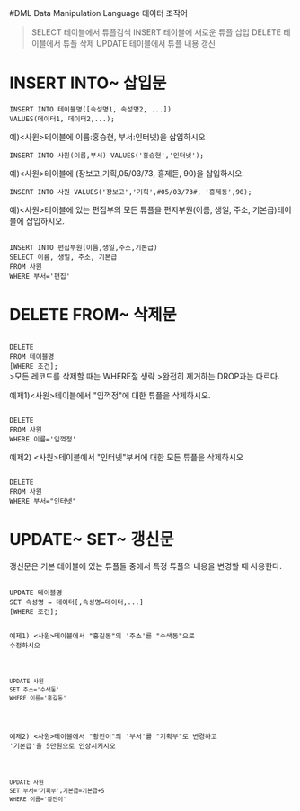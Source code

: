 #DML
Data Manipulation Language 데이터 조작어

>SELECT 테이블에서 튜플검색
>INSERT 테이블에 새로운 튜플 삽입
>DELETE 테이블에서 튜플 삭제
>UPDATE 테이블에서 튜플 내용 갱신

<h1>INSERT INTO~ 삽입문</h1>
<pre><code>INSERT INTO 테이블명([속성명1, 속성명2, ...])
VALUES(데이터1, 데이터2,...);
</pre></code>

예)<사원>테이블에 이름:홍승현, 부서:인터넷)을 삽입하시오
<pre><code>INSERT INTO 사원(이름,부서) VALUES('홍승현','인터넷');</pre></code>

예)<사원>테이블에 (장보고,기획,05/03/73, 홍제듣, 90)을 삽입하시오.
<pre><code>INSERT INTO 사원 VALUES('장보고','기획',#05/03/73#, '홍제동',90);</pre></code>

예)<사원>테이블에 있는 편집부의 모든 튜플을 편지부원(이름, 생일, 주소, 기본급)테이블에 삽입하시오.
<pre><code>
INSERT INTO 편집부원(이름,생일,주소,기본급)
SELECT 이름, 생일, 주소, 기본급
FROM 사원
WHERE 부서='편집'
</pre></code>

<h1>DELETE FROM~ 삭제문</h1>
<pr><code>
DELETE
FROM 테이블명
[WHERE 조건];
<pr></code>
>모든 레코드를 삭제할 때는 WHERE절 생략
>완전히 제거하는 DROP과는 다르다.

예제1)<사원>테이블에서 "임꺽정"에 대한 튜플을 삭제하시오.
<pre><code>
DELETE 
FROM 사원
WHERE 이름='임꺽정'
</code></pre>

예제2) <사원>테이블에서 "인터넷"부서에 대한 모든 튜플을 삭제하시오
<pre><code>
DELETE
FROM 사원
WHERE 부서="인터넷"
</code></pre>

<h1>UPDATE~ SET~ 갱신문</h1>
갱신문은 기본 테이블에 있는 튜플들 중에서 특정 튜플의 내용을 변경할 때 사용한다.
<pre><code>
UPDATE 테이블명
SET 속성명 = 데이터[,속성명=데이터,...]
[WHERE 조건];

예제1) <사원>테이블에서 "홍길동"의 '주소'를 "수색동"으로 수정하시오
<pre><code>
UPDATE 사원
SET 주소='수색동'
WHERE 이름='홍길동'
</pre></code>

예제2) <사원>테이블에서 "황진이"의 '부서'를 "기획부"로 변경하고 '기본급'을 5만원으로 인상시키시오
<pre><code>
UPDATE 사원
SET 부서='기획부',기본급=기본급+5
WHERE 이름='황진이'
